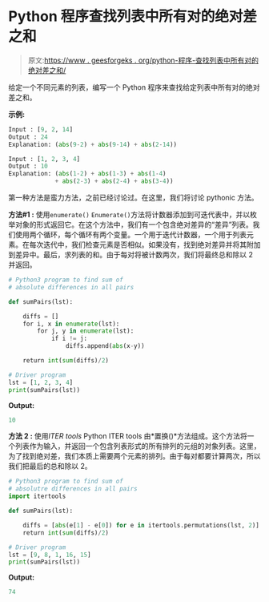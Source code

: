 # Python 程序查找列表中所有对的绝对差之和

> 原文:[https://www . geesforgeks . org/python-程序-查找列表中所有对的绝对差之和/](https://www.geeksforgeeks.org/python-program-to-find-sum-of-absolute-difference-between-all-pairs-in-a-list/)

给定一个不同元素的列表，编写一个 Python 程序来查找给定列表中所有对的绝对差之和。

**示例:**

```py
Input : [9, 2, 14] 
Output : 24 
Explanation: (abs(9-2) + abs(9-14) + abs(2-14))

Input : [1, 2, 3, 4]
Output : 10 
Explanation: (abs(1-2) + abs(1-3) + abs(1-4)
             + abs(2-3) + abs(2-4) + abs(3-4))

```

第一种方法是蛮力方法，之前已经讨论过。在这里，我们将讨论 pythonic 方法。

**方法#1 :** 使用`enumerate()`
`Enumerate()`方法将计数器添加到可迭代表中，并以枚举对象的形式返回它。在这个方法中，我们有一个包含绝对差异的“差异”列表。我们使用两个循环，每个循环有两个变量。一个用于迭代计数器，一个用于列表元素。在每次迭代中，我们检查元素是否相似。如果没有，找到绝对差异并将其附加到差异中。最后，求列表的和。由于每对将被计数两次，我们将最终总和除以 2 并返回。

```py
# Python3 program to find sum of 
# absolute differences in all pairs 

def sumPairs(lst): 

    diffs = []
    for i, x in enumerate(lst):
        for j, y in enumerate(lst):
            if i != j: 
                diffs.append(abs(x-y))

    return int(sum(diffs)/2)

# Driver program 
lst = [1, 2, 3, 4] 
print(sumPairs(lst))
```

**Output:**

```py
10

```

**方法 2 :** 使用*ITER tools*
Python ITER tools 由*置换()*方法组成。这个方法将一个列表作为输入，并返回一个包含列表形式的所有排列的元组的对象列表。这里，为了找到绝对差，我们本质上需要两个元素的排列。由于每对都要计算两次，所以我们把最后的总和除以 2。

```py
# Python3 program to find sum of 
# absolutre differences in all pairs 
import itertools

def sumPairs(lst): 

    diffs = [abs(e[1] - e[0]) for e in itertools.permutations(lst, 2)]
    return int(sum(diffs)/2)

# Driver program 
lst = [9, 8, 1, 16, 15] 
print(sumPairs(lst))
```

**Output:**

```py
74

```